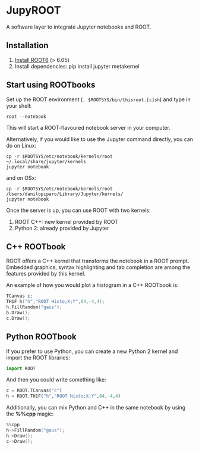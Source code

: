 # JupyROOT
A software layer to integrate Jupyter notebooks and ROOT.

## Installation
1. [Install ROOT6](https://root.cern.ch/building-root) (> 6.05)
2. Install dependencies: pip install jupyter metakernel

## Start using ROOTbooks
Set up the ROOT environment (`. $ROOTSYS/bin/thisroot.[c]sh`) and type in your
shell:
```
root --notebook
```
This will start a ROOT-flavoured notebook server in your computer.

Alternatively, if you would like to use the Jupyter command directly, you 
can do on Linux:
```
cp -r $ROOTSYS/etc/notebook/kernels/root ~/.local/share/jupyter/kernels
jupyter notebook
```
and on OSx:
```
cp -r $ROOTSYS/etc/notebook/kernels/root /Users/danilopiparo/Library/Jupyter/kernels/
jupyter notebook
```

Once the server is up, you can use ROOT with two kernels:

1. ROOT C++: new kernel provided by ROOT
2. Python 2: already provided by Jupyter

##  C++ ROOTbook
ROOT offers a C++ kernel that transforms the notebook in a ROOT prompt.
Embedded graphics, syntax highlighting and tab completion are among
the features provided by this kernel.

An example of how you would plot a histogram in a C++ ROOTbook is:
```cpp
TCanvas c;
TH1F h("h","ROOT Histo;X;Y",64,-4,4);
h.FillRandom("gaus");
h.Draw();
c.Draw();
``` 

## Python ROOTbook
If you prefer to use Python, you can create a new Python 2 kernel and
import the ROOT libraries:
```python
import ROOT
```
And then you could write something like:
```python
c = ROOT.TCanvas("c")
h = ROOT.TH1F("h","ROOT Histo;X;Y",64,-4,4)
```
Additionally, you can mix Python and C++ in the same notebook
by using the **%%cpp** magic:
```cpp
%%cpp
h->FillRandom("gaus");
h->Draw();
c->Draw();
```
